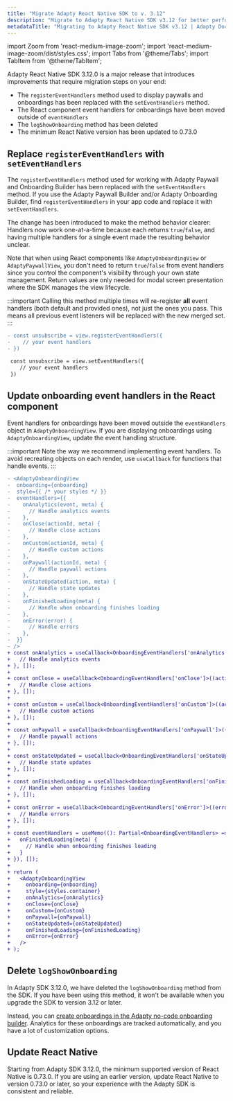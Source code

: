 ```yaml
---
title: "Migrate Adapty React Native SDK to v. 3.12"
description: "Migrate to Adapty React Native SDK v3.12 for better performance and new monetization features."
metadataTitle: "Migrating to Adapty React Native SDK v3.12 | Adapty Docs"
---
```


import Zoom from 'react-medium-image-zoom';
import 'react-medium-image-zoom/dist/styles.css';
import Tabs from '@theme/Tabs';
import TabItem from '@theme/TabItem'; 

Adapty React Native SDK 3.12.0 is a major release that introduces improvements that require migration steps on your end:

- The `registerEventHandlers` method used to display paywalls and onboardings has been replaced with the `setEventHandlers` method.
- The React component event handlers for onboardings have been moved outside of `eventHandlers`
- The `logShowOnboarding` method has been deleted
- The minimum React Native version has been updated to 0.73.0

## Replace `registerEventHandlers` with `setEventHandlers`

The `registerEventHandlers` method used for working with Adapty Paywall and Onboarding Builder has been replaced with the `setEventHandlers` method.
If you use the Adapty Paywall Builder and/or Adapty Onboarding Builder, find `registerEventHandlers` in your app code and replace it with `setEventHandlers`.

The change has been introduced to make the method behavior clearer: Handlers now work one-at-a-time because each returns `true`/`false`, and having multiple handlers for a single event made the resulting behavior unclear.

Note that when using React components like `AdaptyOnboardingView` or `AdaptyPaywallView`, you don't need to return `true`/`false` from event handlers since you control the component's visibility through your own state management. Return values are only needed for modal screen presentation where the SDK manages the view lifecycle.

:::important
Calling this method multiple times will re-register **all** event handlers (both default and provided ones), not just the ones you pass. This means all previous event listeners will be replaced with the new merged set.
:::

```diff showLineNumbers 
- const unsubscribe = view.registerEventHandlers({
-    // your event handlers
- })

 const unsubscribe = view.setEventHandlers({
    // your event handlers
 })
``` 

## Update onboarding event handlers in the React component

Event handlers for onboardings have been moved outside the `eventHandlers` object in `AdaptyOnboardingView`. If you are displaying onboardings using `AdaptyOnboardingView`, update the event handling structure.

:::important
Note the way we recommend implementing event handlers. To avoid recreating objects on each render, use `useCallback` for functions that handle events.
:::

```diff showLineNumbers
- <AdaptyOnboardingView
-  onboarding={onboarding}
-  style={{ /* your styles */ }}
-  eventHandlers={{
-    onAnalytics(event, meta) { 
-      // Handle analytics events
-    },
-    onClose(actionId, meta) { 
-      // Handle close actions
-    },
-    onCustom(actionId, meta) { 
-      // Handle custom actions
-    },
-    onPaywall(actionId, meta) { 
-      // Handle paywall actions
-    },
-    onStateUpdated(action, meta) { 
-      // Handle state updates
-    },
-    onFinishedLoading(meta) { 
-      // Handle when onboarding finishes loading
-    },
-    onError(error) { 
-      // Handle errors
-    },
-  }}
- />
+ const onAnalytics = useCallback<OnboardingEventHandlers['onAnalytics']>((event, meta) => {
+   // Handle analytics events
+ }, []);
+
+ const onClose = useCallback<OnboardingEventHandlers['onClose']>((actionId, meta) => {
+   // Handle close actions
+ }, []);
+
+ const onCustom = useCallback<OnboardingEventHandlers['onCustom']>((actionId, meta) => {
+   // Handle custom actions
+ }, []);
+
+ const onPaywall = useCallback<OnboardingEventHandlers['onPaywall']>((actionId, meta) => {
+   // Handle paywall actions
+ }, []);
+
+ const onStateUpdated = useCallback<OnboardingEventHandlers['onStateUpdated']>((action, meta) => {
+   // Handle state updates
+ }, []);
+
+ const onFinishedLoading = useCallback<OnboardingEventHandlers['onFinishedLoading']>((meta) => {
+   // Handle when onboarding finishes loading
+ }, []);
+
+ const onError = useCallback<OnboardingEventHandlers['onError']>((error) => {
+   // Handle errors
+ }, []);
+
+ const eventHandlers = useMemo((): Partial<OnboardingEventHandlers> => ({
+   onFinishedLoading(meta) {
+     // Handle when onboarding finishes loading
+   }
+ }), []);
+
+ return (
+   <AdaptyOnboardingView
+     onboarding={onboarding}
+     style={styles.container}
+     onAnalytics={onAnalytics}
+     onClose={onClose}
+     onCustom={onCustom}
+     onPaywall={onPaywall}
+     onStateUpdated={onStateUpdated}
+     onFinishedLoading={onFinishedLoading}
+     onError={onError}
+   />
+ );
```


## Delete `logShowOnboarding`

In Adapty SDK 3.12.0, we have deleted the `logShowOnboarding` method from the SDK.
If you have been using this method, it won't be available when you upgrade the SDK to version 3.12 or later.

Instead, you can [create onboardings in the Adapty no-code onboarding builder](onboardings.md). Analytics for these onboardings are tracked automatically, and you have a lot of customization options.

## Update React Native

Starting from Adapty SDK 3.12.0, the minimum supported version of React Native is 0.73.0. If you are using an earlier version, update React Native to version 0.73.0 or later, so your experience with the Adapty SDK is consistent and reliable.